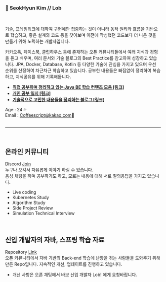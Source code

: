 ### 👻 SeokHyun Kim // Lob 
<br/>

기술, 프레임워크에 대하여 구현에만 집중하는 것이 아니라 동작 원리와 흐름을 기반으로 학습하고, 좋은 설계와 코드 등을 찾아보며 이전에 작성했던 코드보다 더 나은 것을 만들기 위해 노력하는 개발자입니다.

카카오톡, 페이스북, 클럽하우스 등에 존재하는 오픈 커뮤니티들에서 여러 지식과 경험을 듣고 배우며, 여러 문서와 기술 블로그의 Best Practice를 참고하여 성장하고 있습니다. JPA, Docker, Database, Kotlin 등 다양한 기술에 관심을 가지고 있으며 우선 순위를 산정하여 차근차근 학습하고 있습니다. 공부한 내용들은 빠짐없이 정리하여 복습하고, 지식공유를 위해 기록해둡니다.

- **[직접 공부하며 정리하고 있는 Java BE 학습 컨텐츠 모음 [링크]](https://github.com/Lob-dev/Junior-Back-end-Developer-Concepts)**
- **[개인 공부 일지 [링크]](https://www.notion.so/Lob-Junior-Developer-be065ebcc7404b17ba74ffc244203912)**
- **[기술적으로 고민한 내용들을 정리하는 블로그 [링크]](https://lob-dev.tistory.com/)**


Age : 24 💦<br/>
Email : Coffeescript@kakao.com💬<br/><br/>


---

<br/>

## 온라인 커뮤니티

 Discord [Join](https://discord.gg/szKX4CtWBa) <br/>
누구나 오셔서 자유롭게 이야기 하실 수 있습니다. <br/>
음성 채팅을 하며 공부하기도 하고, 모르는 내용에 대해 서로 질의응답을 가지고 있습니다.
- Live coding
- Kubernetes Study
- Algorithm Study
- Side Project Review
- Simulation Technical Interview

<br/>

## 신입 개발자의 자바, 스프링 학습 자료

Repository [Link](https://github.com/Lob-dev/Junior-Back-end-Developer-Concepts) <br/>
오픈 커뮤니티에서 자바 기반의 Back-end 학습에 난항을 겪는 사람들을 도와주기 위해 만든 Repo입니다.
지속적인 개선, 업데이트를 진행하고 있습니다. 
- 개선 사항은 오픈 채팅에서 바보 신입 개발자 Lob! 에게 요청바랍니다.
